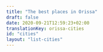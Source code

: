 ```yaml
---
title: "The best places in Orissa"
draft: false
date: 2020-09-21T12:59:23+02:00
translationKey: orissa-cities
id: "cities"
layout: "list-cities"
---
```

